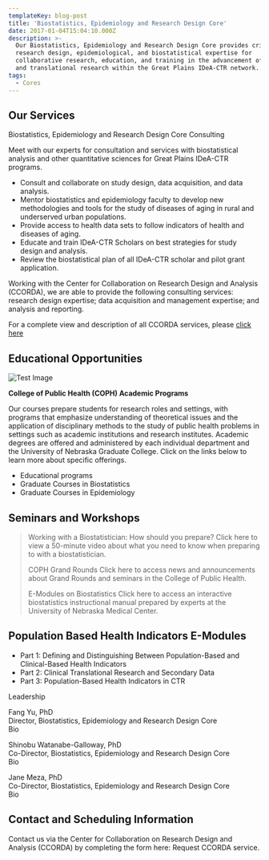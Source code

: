 ```yaml
---
templateKey: blog-post
title: 'Biostatistics, Epidemiology and Research Design Core'
date: 2017-01-04T15:04:10.000Z
description: >-
  Our Biostatistics, Epidemiology and Research Design Core provides critical
  research design, epidemiological, and biostatistical expertise for
  collaborative research, education, and training in the advancement of clinical
  and translational research within the Great Plains IDeA-CTR network.
tags:
  - Cores
---
```

## Our Services

Biostatistics, Epidemiology and Research Design Core Consulting

Meet with our experts for consultation and services with biostatistical analysis and other quantitative sciences for Great Plains IDeA-CTR programs.

* Consult and collaborate on study design, data acquisition, and data analysis.
* Mentor biostatistics and epidemiology faculty to develop new methodologies and tools for the study of diseases of aging in rural and underserved urban populations.
* Provide access to health data sets to follow indicators of health and diseases of aging. 
* Educate and train IDeA-CTR Scholars on best strategies for study design and analysis.
* Review the biostatistical plan of all IDeA-CTR scholar and pilot grant application.

Working with the Center for Collaboration on Research Design and Analysis (CCORDA), we are able to provide the following consulting services: research design expertise; data acquisition and management expertise; and analysis and reporting. 

For a complete view and description of all CCORDA services, please [click here](https://www.unmc.edu/publichealth/centers/ccorda/scope.html) 


## Educational Opportunities

![Test Image](/img/blog_post_sep_2017.png)

**College of Public Health (COPH) Academic Programs**

Our courses prepare students for research roles and settings, with programs that emphasize understanding of theoretical issues and the application of disciplinary methods to the study of public health problems in settings such as academic institutions and research institutes. Academic degrees are offered and administered by each individual department and the University of Nebraska Graduate College. Click on the links below to learn more about specific offerings.

* Educational programs 
* Graduate Courses in Biostatistics 
* Graduate Courses in Epidemiology 

## Seminars and Workshops

> Working with a Biostatistician: How should you prepare?  Click here to view a 50-minute video about what you need to know when preparing to with a biostatistician. 
>
> COPH Grand Rounds Click here to access news and announcements about Grand Rounds and seminars in the College of Public Health. 
>
> E-Modules on Biostatistics Click here to access an interactive biostatistics instructional manual prepared by experts at the University of Nebraska Medical Center. 

## Population Based Health Indicators E-Modules

* Part 1: Defining and Distinguishing Between Population-Based and Clinical-Based Health Indicators
* Part 2: Clinical Translational Research and Secondary Data
* Part 3: Population-Based Health Indicators in CTR

Leadership

Fang Yu, PhD  \
Director, Biostatistics, Epidemiology and Research Design Core  \
Bio

Shinobu Watanabe-Galloway, PhD\
Co-Director, Biostatistics, Epidemiology and Research Design Core  \
Bio

Jane Meza, PhD\
Co-Director, Biostatistics, Epidemiology and Research Design Core  \
Bio

## Contact and Scheduling Information

Contact us via the Center for Collaboration on Research Design and Analysis (CCORDA) by completing the form here: Request CCORDA service.